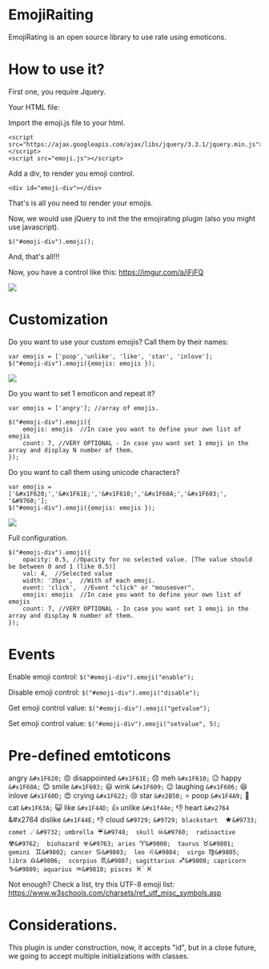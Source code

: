 # EmojiRaiting
EmojiRating is an open source library to use rate using emoticons.

# How to use it?
First one, you require Jquery.

Your HTML file:

Import the emoji.js file to your html.

```
<script src="https://ajax.googleapis.com/ajax/libs/jquery/3.3.1/jquery.min.js"></script>
<script src="emoji.js"></script>
```

Add a div, to render you emoji control.

```
<div id="emoji-div"></div>
```

That's is all you need to render your emojis.

Now, we would use jQuery to init the the emojirating plugin (also you might use javascript).

```
$("#emoji-div").emoji();
```

And, that's all!!!

Now, you have a control like this: https://imgur.com/a/iFjFQ

<img src="https://i.imgur.com/khAYcYh.png" />

# Customization

Do you want to use your custom emojis? Call them by their names:
```
var emojis = ['poop','unlike', 'like', 'star', 'inlove'];
$("#emoji-div").emoji({emojis: emojis });

```
<img src='https://i.imgur.com/tvomIYe.png' />

Do you want to set 1 emoticon and repeat it?
```
var emojis = ['angry']; //array of emojis.

$("#emoji-div").emoji({
    emojis: emojis  //In case you want to define your own list of emojis
    count: 7, //VERY OPTIONAL - In case you want set 1 emoji in the array and display N number of them.
});
```

Do you want to call them using unicode characters?
```
var emojis = ['&#x1F620;','&#x1F61E;','&#x1F610;','&#x1F60A;','&#x1F603;', '&#9760;'];
$("#emoji-div").emoji({emojis: emojis });
```

<img src="https://i.imgur.com/nWgSd21.png" />


Full configuration.
```
$("#emoji-div").emoji({
    opacity: 0.5, //Opacity for no selected value. [The value should be between 0 and 1 (like 0.5)]
    val: 4,  //Selected value
    width: '35px',  //With of each emoji.
    event: 'click',  //Event "click" or "mouseover".
    emojis: emojis  //In case you want to define your own list of emojis
    count: 7, //VERY OPTIONAL - In case you want set 1 emoji in the array and display N number of them.
});
```

# Events
Enable emoji control: `$("#emoji-div").emoji("enable");`

Disable emoji control: `$("#emoji-div").emoji("disable");`

Get emoji control value: `$("#emoji-div").emoji("getvalue");`

Set emoji control value: `$("#emoji-div").emoji("setvalue", 5);`


# Pre-defined emtoticons
angry  `&#x1F620;` &#x1F620;
disappointed  `&#x1F61E;`  &#x1F61E;
meh  `&#x1F610;`  &#x1F610;
happy  `&#x1F60A;` &#x1F60A;
smile  `&#x1F603;` &#x1F603;
wink  `&#x1F609;` &#x1F609;
laughing  `&#x1F606;` &#x1F606;
inlove  `&#x1F60D;` &#x1F60D;
crying  `&#x1F622;` &#x1F622;
star  `&#x2B50;` &#x2B50;
poop  `&#x1F4A9;` &#x1F4A9;
cat  `&#x1F63A;` &#x1F63A;
like  `&#x1F44D;` &#x1F44D;
unlike  `&#x1f44e;` &#x1f44e;
heart  `&#x2764` &#x2764
dislike  `&#x1F44E;` &#x1F44E;
cloud  `&#9729;` `&#9729;
blackstart  `&#9733;` &#9733; 
comet  `&#9732;` &#9732;
umbrella  `&#9748;` &#9748; 
skull  `&#9760;` &#9760; 
radioactive  `&#9762;` &#9762; 
biohazard  `&#9763;` &#9763;
aries  `&#9800;` &#9800; 
taurus  `&#9801;` &#9801; 
gemini  ` &#9802;` &#9802;
cancer  `&#9803;` &#9803; 
leo  `&#9804;` &#9804; 
virgo  `&#9805;` &#9805;
libra  `&#9806;` &#9806; 
scorpius  `&#9807;` &#9807;
sagittarius  `&#9808;` &#9808;
capricorn  `&#9809;` &#9809;
aquarius  `&#9810;` &#9810;
pisces  `&#9811;` &#9811;


Not enough? Check a list, try this UTF-8 emoji list: https://www.w3schools.com/charsets/ref_utf_misc_symbols.asp

# Considerations.
This plugin is under construction, now, it accepts "id", but in a close future, we going to accept multiple initializations with classes.
